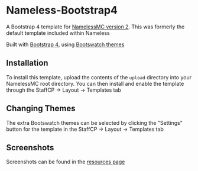 # Nameless-Bootstrap4
A Bootstrap 4 template for [NamelessMC version 2](https://github.com/NamelessMC/Nameless). This was formerly the default template included within Nameless

Built with [Bootstrap 4](https://getbootstrap.com/docs/4.5/getting-started/introduction/), using [Bootswatch themes](https://bootswatch.com/)

## Installation
To install this template, upload the contents of the `upload` directory into your NamelessMC root directory. You can then install and enable the template through the StaffCP -> Layout -> Templates tab

## Changing Themes
The extra Bootswatch themes can be selected by clicking the "Settings" button for the template in the StaffCP -> Layout -> Templates tab

## Screenshots
Screenshots can be found in the [resources page](https://namelessmc.com/resources/resource/138-nameless-bootstrap-4/)